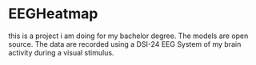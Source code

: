 # EEGHeatmap
this is a project i am doing for my bachelor degree. The models are open source. The data are recorded using a DSI-24 EEG System of my brain activity during a visual stimulus. 